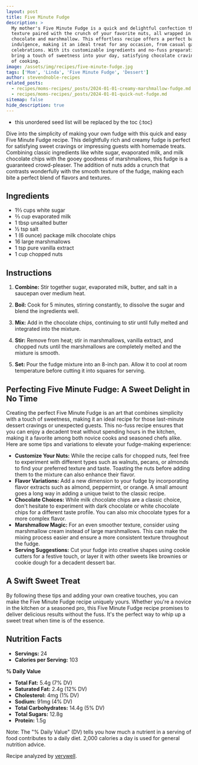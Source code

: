 ```yaml
---
layout: post
title: Five Minute Fudge
description: >
  My mother's Five Minute Fudge is a quick and delightful confection that promises a rich, creamy
  texture paired with the crunch of your favorite nuts, all wrapped in the sweet embrace of
  chocolate and marshmallow. This effortless recipe offers a perfect balance of simplicity and
  indulgence, making it an ideal treat for any occasion, from casual gatherings to special
  celebrations. With its customizable ingredients and no-fuss preparation, it's a foolproof way to
  bring a touch of sweetness into your day, satisfying chocolate cravings with just a few minutes
  of cooking.
image: /assets/img/recipes/five-minute-fudge.jpg
tags: ['Mom', 'Linda', 'Five Minute Fudge', 'Dessert']
author: stevendnoble-recipes
related_posts:
  - recipes/moms-recipes/_posts/2024-01-01-creamy-marshmallow-fudge.md
  - recipes/moms-recipes/_posts/2024-01-01-quick-nut-fudge.md
sitemap: false
hide_description: true
---
```


* this unordered seed list will be replaced by the toc
{:toc}

Dive into the simplicity of making your own fudge with this quick and easy Five Minute Fudge recipe. This delightfully rich and creamy fudge is perfect for satisfying sweet cravings or impressing guests with homemade treats. Combining classic ingredients like white sugar, evaporated milk, and milk chocolate chips with the gooey goodness of marshmallows, this fudge is a guaranteed crowd-pleaser. The addition of nuts adds a crunch that contrasts wonderfully with the smooth texture of the fudge, making each bite a perfect blend of flavors and textures.

## Ingredients

* 1⅔ cups white sugar
* ⅔ cup evaporated milk
* 1 tbsp unsalted butter
* ½ tsp salt
* 1 (6 ounce) package milk chocolate chips
* 16 large marshmallows
* 1 tsp pure vanilla extract
* 1 cup chopped nuts

## Instructions

1. **Combine:** Stir together sugar, evaporated milk, butter, and salt in a saucepan over medium heat.

2. **Boil:** Cook for 5 minutes, stirring constantly, to dissolve the sugar and blend the ingredients well.

3. **Mix:** Add in the chocolate chips, continuing to stir until fully melted and integrated into the mixture.

4. **Stir:** Remove from heat; stir in marshmallows, vanilla extract, and chopped nuts until the marshmallows are completely melted and the mixture is smooth.

5. **Set:** Pour the fudge mixture into an 8-inch pan. Allow it to cool at room temperature before cutting it into squares for serving.

## Perfecting Five Minute Fudge: A Sweet Delight in No Time

Creating the perfect Five Minute Fudge is an art that combines simplicity with a touch of sweetness, making it an ideal recipe for those last-minute dessert cravings or unexpected guests. This no-fuss recipe ensures that you can enjoy a decadent treat without spending hours in the kitchen, making it a favorite among both novice cooks and seasoned chefs alike. Here are some tips and variations to elevate your fudge-making experience:

* **Customize Your Nuts:** While the recipe calls for chopped nuts, feel free to experiment with different types such as walnuts, pecans, or almonds to find your preferred texture and taste. Toasting the nuts before adding them to the mixture can also enhance their flavor.
* **Flavor Variations:** Add a new dimension to your fudge by incorporating flavor extracts such as almond, peppermint, or orange. A small amount goes a long way in adding a unique twist to the classic recipe.
* **Chocolate Choices:** While milk chocolate chips are a classic choice, don't hesitate to experiment with dark chocolate or white chocolate chips for a different taste profile. You can also mix chocolate types for a more complex flavor.
* **Marshmallow Magic:** For an even smoother texture, consider using marshmallow cream instead of large marshmallows. This can make the mixing process easier and ensure a more consistent texture throughout the fudge.
* **Serving Suggestions:** Cut your fudge into creative shapes using cookie cutters for a festive touch, or layer it with other sweets like brownies or cookie dough for a decadent dessert bar.

## A Swift Sweet Treat

By following these tips and adding your own creative touches, you can make the Five Minute Fudge recipe uniquely yours. Whether you're a novice in the kitchen or a seasoned pro, this Five Minute Fudge recipe promises to deliver delicious results without the fuss. It's the perfect way to whip up a sweet treat when time is of the essence.

## Nutrition Facts

* **Servings:** 24
* **Calories per Serving:** 103

**% Daily Value**

* **Total Fat:** 5.4g (7% DV)
* **Saturated Fat:** 2.4g (12% DV)
* **Cholesterol:** 4mg (1% DV)
* **Sodium:** 91mg (4% DV)
* **Total Carbohydrates:** 14.4g (5% DV)
* **Total Sugars:** 12.8g
* **Protein:** 1.5g

Note: The "% Daily Value" (DV) tells you how much a nutrient in a serving of food contributes to a daily diet. 2,000 calories a day is used for general nutrition advice.

Recipe analyzed by <a href="https://www.verywellfit.com/recipe-nutrition-analyzer-4157076" target="_blank">verywell</a>.

<script type="application/ld+json">
{
  "@context": "http://schema.org",
  "@type": "Recipe",
  "name": "Five Minute Fudge",
  "image": "five-minute-fudge.jpg",
  "author": {
    "@type": "Person",
    "name": "Steven D Noble"
  },
  "description": "A quick and easy homemade fudge recipe that combines white sugar, evaporated milk, chocolate chips, marshmallows, and nuts.",
  "prepTime": "PT5M",
  "cookTime": "PT5M",
  "totalTime": "PT10M",
  "recipeYield": "24 servings",
  "recipeCategory": "Dessert",
  "recipeCuisine": "American",
  "recipeIngredient": [
    "1⅔ cups white sugar",
    "⅔ cup evaporated milk",
    "1 tbsp unsalted butter",
    "½ tsp salt",
    "1 (6 ounce) package milk chocolate chips",
    "16 large marshmallows",
    "1 tsp pure vanilla extract",
    "1 cup chopped nuts"
  ],
  "recipeInstructions": [
    {
      "@type": "HowToStep",
      "text": "Combine sugar, milk, butter, and salt in a saucepan and cook."
    },
    {
      "@type": "HowToStep",
      "text": "Add chocolate chips and melt into the mixture."
    },
    {
      "@type": "HowToStep",
      "text": "Stir in marshmallows, vanilla, and nuts, then cool and cut."
    }
  ],
  "nutrition": {
    "@type": "NutritionInformation",
    "calories": "103 calories",
    "fatContent": "5.4 grams",
    "saturatedFatContent": "2.4 grams",
    "cholesterolContent": "4 milligrams",
    "sodiumContent": "91 milligrams",
    "carbohydrateContent": "14.4 grams",
    "fiberContent": "0.7 grams",
    "sugarContent": "12.8 grams",
    "proteinContent": "1.5 grams"
  }
}
</script>
